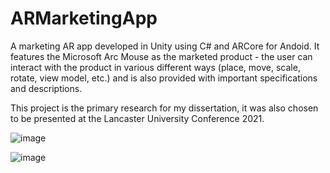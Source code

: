 # ARMarketingApp
A marketing AR app developed in Unity using C# and ARCore for Andoid. It features the Microsoft Arc Mouse as the marketed product - the user can interact with the product in various different ways (place, move, scale, rotate, view model, etc.) and is also provided with important specifications and descriptions.
 
 This project is the primary research for my dissertation, it was also chosen to be presented at the Lancaster University Conference 2021. 

![image](https://user-images.githubusercontent.com/64609311/111874164-c8f6a980-898b-11eb-8b27-f2324e35fc4a.png)

![image](https://user-images.githubusercontent.com/64609311/111874253-3dc9e380-898c-11eb-88e0-01e5b387b468.png)
